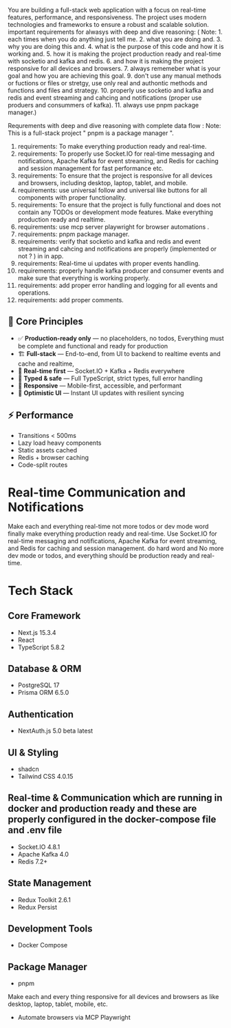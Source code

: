 You are building a full-stack web application with a focus on real-time features, performance, and responsiveness. The project uses modern technologies and frameworks to ensure a robust and scalable solution.
important requirements for alwasys with deep and dive reasoning: ( 
    Note: 
    1. each times when you do anything just tell me.
    2. what you are doing and.
    3. why you are doing this and.
    4. what is the purpose of this code and how it is working and.
    5. how it is making the project production ready and real-time with socketio and kafka and redis. 
    6. and how it is making the project responsive for all devices and browsers.
    7. always rememeber what is your goal and how you are achieving this goal.
    9. don't use any manual methods or fuctions or files or stretgy, use only real and authontic methods and functions and files and strategy.
    10. properly use socketio and kafka and redis and event streaming and cahcing and notifications (proper use produers and consummers of kafka).
    11. always use pnpm package manager.)

Requrements with deep and dive reasoning with complete data flow : 
Note: This is a full-stack project " pnpm is a package manager ".
1. requirements: To make everything production ready and real-time.
2. requirements: To properly use Socket.IO for real-time messaging and notifications, Apache Kafka for event streaming, and Redis for caching and session management for fast performance etc.
3. requirements: To ensure that the project is responsive for all devices and browsers, including desktop, laptop, tablet, and mobile.
4. requirements: use universal follow and universal like buttons for all components with proper functionality.
5. requirements: To ensure that the project is fully functional and does not contain any TODOs or development mode features. Make everything production ready and realtime.
6. requirements: use mcp server playwright for browser automations .
7. requirements: pnpm package manager.
8. requirements: verify that socketio and kafka and redis and event streaming and cahcing and notifications are properly (implemented or not ? ) in in app.
9. requirements: Real-time ui updates with proper events handling.
10. requirements: properly handle kafka producer and consumer events and make sure that everything is working properly.
11. requirements: add proper error handling and logging for all events and operations.
11. requirements: add proper comments.
## 🔐 Core Principles

* ✅ **Production-ready only** — no placeholders, no todos, Everything must be complete and functional and ready for production
* 🏗️ **Full-stack** — End-to-end, from UI to backend to realtime events and cache and realtime,
* 🔁 **Real-time first** — Socket.IO + Kafka + Redis everywhere
* 🧱 **Typed & safe** — Full TypeScript, strict types, full error handling
* 📱 **Responsive** — Mobile-first, accessible, and performant
* 🔄 **Optimistic UI** — Instant UI updates with resilient syncing

## ⚡ Performance

* Transitions < 500ms
* Lazy load heavy components
* Static assets cached
* Redis + browser caching
* Code-split routes


# Real-time Communication and Notifications
Make each and everything real-time not more todos or dev mode word finally make everything production ready and real-time. Use Socket.IO for real-time messaging and notifications, Apache Kafka for event streaming, and Redis for caching and session management.
do hard word and No more dev mode or todos, and  everything should be production ready and real-time.

# Tech Stack

## Core Framework
- Next.js 15.3.4
- React
- TypeScript 5.8.2

## Database & ORM
- PostgreSQL 17
- Prisma ORM 6.5.0

## Authentication
- NextAuth.js 5.0 beta latest

## UI & Styling
- shadcn 
- Tailwind CSS 4.0.15


## Real-time & Communication which are running in docker and production ready and these are properly configured in the docker-compose file and .env file
- Socket.IO 4.8.1
- Apache Kafka 4.0
- Redis 7.2+

## State Management
- Redux Toolkit 2.6.1
- Redux Persist


## Development Tools
- Docker Compose
## Package Manager
- pnpm

 Make each and every thing responsive for all devices and browsers as like desktop, laptop, tablet, mobile, etc.

* Automate browsers via MCP Playwright

